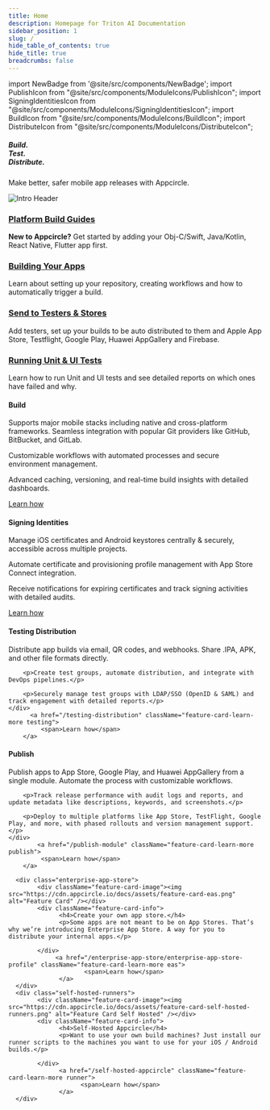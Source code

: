 ```yaml
---
title: Home
description: Homepage for Triton AI Documentation
sidebar_position: 1
slug: /
hide_table_of_contents: true
hide_title: true
breadcrumbs: false
---
```


import NewBadge from '@site/src/components/NewBadge';
import PublishIcon from "@site/src/components/ModuleIcons/PublishIcon";
import SigningIdentitiesIcon from "@site/src/components/ModuleIcons/SigningIdentitiesIcon";
import BuildIcon from "@site/src/components/ModuleIcons/BuildIcon";
import DistributeIcon from "@site/src/components/ModuleIcons/DistributeIcon";

<div class="intro-visual">

<div class="intro-text"><h5 class="intro-visual-header">
Build.<br/>Test.<br/>Distribute.
</h5>
<p>Make better, safer mobile app releases with Appcircle.</p>
</div>
<div className="intro-image"><img src="https://cdn.appcircle.io/docs/assets/docs-intro-header.png" alt="Intro Header" /></div>
</div>

<section class="intro-cards">
      <div class="intro-card">
            <h3><a href="/build/platform-build-guides">Platform Build Guides</a></h3>
            <p><strong>New to Appcircle?</strong> Get started by adding your Obj-C/Swift, Java/Kotlin, React Native, Flutter app first.</p>
      </div>
      <div class="intro-card">
            <h3><a href="/build/manage-the-connections/adding-a-build-profile">Building Your Apps</a></h3>
            <p>Learn about setting up your repository, creating workflows and how to automatically trigger a build.</p>
      </div>
      <div class="intro-card">
            <h3><a href="/publish-module">Send to Testers & Stores</a></h3>
            <p>Add testers, set up your builds to be auto distributed to them and Apple App Store, Testflight, Google Play, Huawei AppGallery and Firebase.</p>
      </div>
      <div class="intro-card">
            <h3><a href="/continuous-testing">Running Unit & UI Tests</a></h3>
            <p>Learn how to run Unit and UI tests and see detailed reports on which ones have failed and why.</p>
      </div>
</section>

<section class="feature-cards">
<div class="build-mobile-stack">
    <div className="feature-card-image">
       <BuildIcon width="70" height="70" fill="#ff8114" />
    </div>
    <div className="feature-card-info">
        <h4>Build</h4>
        <p>Supports major mobile stacks including native and cross-platform frameworks. Seamless integration with popular Git providers like GitHub, BitBucket, and GitLab.</p>
        <p>Customizable workflows with automated processes and secure environment management.</p>
        <p>Advanced caching, versioning, and real-time build insights with detailed dashboards.</p>
    </div>
           <a href="/build" className="feature-card-learn-more build">
            <span>Learn how</span>
        </a>
</div>

<div class="signing-identities-card">
    <div className="feature-card-image">
            <SigningIdentitiesIcon width="70" height="70" fill="#ff8114" />
    </div>
    <div className="feature-card-info">
        <h4>Signing Identities</h4>
        <p>Manage iOS certificates and Android keystores centrally & securely, accessible across multiple projects.</p>
        <p>Automate certificate and provisioning profile management with App Store Connect integration.</p>
        <p>Receive notifications for expiring certificates and track signing activities with detailed audits.</p>
    </div>
         <a href="/signing-identities" className="feature-card-learn-more signing">
            <span>Learn how</span>
        </a>
</div>

<div class="testing-distribution-card">
    <div className="feature-card-image">
            <DistributeIcon width="70" height="70" fill="#ff8114" />
    </div>
    <div className="feature-card-info">
        <h4>Testing Distribution</h4>
  <p>Distribute app builds via email, QR codes, and webhooks. Share .IPA, APK, and other file formats directly.</p>

        <p>Create test groups, automate distribution, and integrate with DevOps pipelines.</p>

        <p>Securely manage test groups with LDAP/SSO (OpenID & SAML) and track engagement with detailed reports.</p>
    </div>
          <a href="/testing-distribution" className="feature-card-learn-more testing">
             <span>Learn how</span>
        </a>

</div>

<div class="publish-to-stores-card">
    <div className="feature-card-image">
            <PublishIcon width="70" height="70" fill="#ff8114" />
    </div>
    <div className="feature-card-info">
        <h4>Publish</h4>
        <p>Publish apps to App Store, Google Play, and Huawei AppGallery from a single module. Automate the process with customizable workflows.</p>

        <p>Track release performance with audit logs and reports, and update metadata like descriptions, keywords, and screenshots.</p>

        <p>Deploy to multiple platforms like App Store, TestFlight, Google Play, and more, with phased rollouts and version management support.</p>
    </div>
            <a href="/publish-module" className="feature-card-learn-more publish">
             <span>Learn how</span>
        </a>

</div>

      <div class="enterprise-app-store">
            <div className="feature-card-image"><img src="https://cdn.appcircle.io/docs/assets/feature-card-eas.png" alt="Feature Card" /></div>
            <div className="feature-card-info">
                  <h4>Create your own app store.</h4>
                  <p>Some apps are not meant to be on App Stores. That’s why we’re introducing Enterprise App Store. A way for you to distribute your internal apps.</p>

            </div>
                 <a href="/enterprise-app-store/enterprise-app-store-profile" className="feature-card-learn-more eas">
                         <span>Learn how</span>
                  </a>
      </div>
      <div class="self-hosted-runners">
            <div className="feature-card-image"><img src="https://cdn.appcircle.io/docs/assets/feature-card-self-hosted-runners.png" alt="Feature Card Self Hosted" /></div>
            <div className="feature-card-info">
                  <h4>Self-Hosted Appcircle</h4>
                  <p>Want to use your own build machines? Just install our runner scripts to the machines you want to use for your iOS / Android builds.</p>

            </div>
                  <a href="/self-hosted-appcircle" className="feature-card-learn-more runner">
                        <span>Learn how</span>
                  </a>
      </div>

</section>

